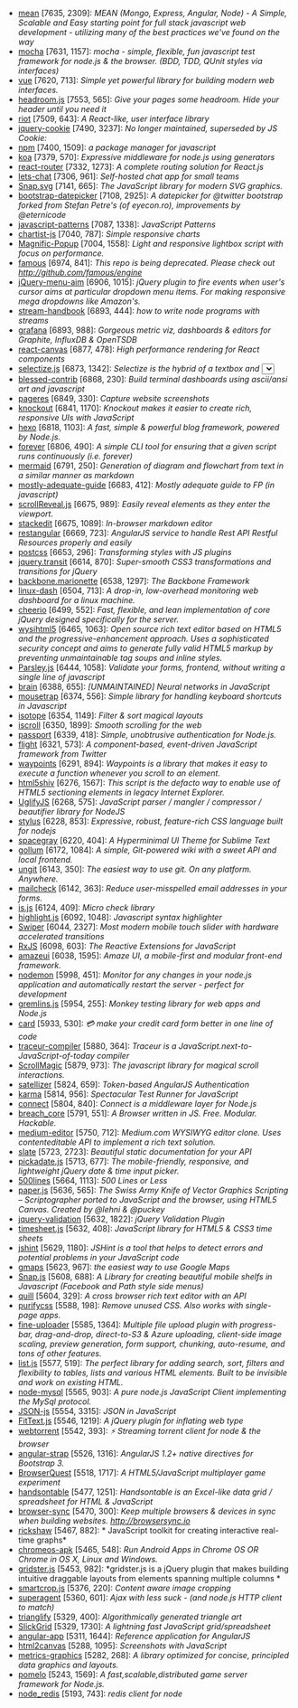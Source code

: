 * [mean](https://github.com/linnovate/mean) [7635, 2309]: *MEAN (Mongo, Express, Angular, Node) - A Simple, Scalable and Easy starting point for full stack javascript web development - utilizing many of the best practices we've found on the way*
* [mocha](https://github.com/mochajs/mocha) [7631, 1157]: *mocha - simple, flexible, fun javascript test framework for node.js & the browser. (BDD, TDD, QUnit styles via interfaces)*
* [vue](https://github.com/vuejs/vue) [7620, 713]: *Simple yet powerful library for building modern web interfaces.*
* [headroom.js](https://github.com/WickyNilliams/headroom.js) [7553, 565]: *Give your pages some headroom. Hide your header until you need it*
* [riot](https://github.com/riot/riot) [7509, 643]: *A React-like, user interface library*
* [jquery-cookie](https://github.com/carhartl/jquery-cookie) [7490, 3237]: *No longer maintained, superseded by JS Cookie:*
* [npm](https://github.com/npm/npm) [7400, 1509]: *a package manager for javascript*
* [koa](https://github.com/koajs/koa) [7379, 570]: *Expressive middleware for node.js using generators*
* [react-router](https://github.com/rackt/react-router) [7332, 1273]: *A complete routing solution for React.js*
* [lets-chat](https://github.com/sdelements/lets-chat) [7306, 961]: *Self-hosted chat app for small teams*
* [Snap.svg](https://github.com/adobe-webplatform/Snap.svg) [7141, 665]: *The JavaScript library for modern SVG graphics.*
* [bootstrap-datepicker](https://github.com/eternicode/bootstrap-datepicker) [7108, 2925]: *A datepicker for @twitter bootstrap forked from Stefan Petre's (of eyecon.ro), improvements by @eternicode*
* [javascript-patterns](https://github.com/shichuan/javascript-patterns) [7087, 1338]: *JavaScript Patterns*
* [chartist-js](https://github.com/gionkunz/chartist-js) [7040, 787]: *Simple responsive charts*
* [Magnific-Popup](https://github.com/dimsemenov/Magnific-Popup) [7004, 1558]: *Light and responsive lightbox script with focus on performance.*
* [famous](https://github.com/Famous/famous) [6974, 841]: *This repo is being deprecated. Please check out http://github.com/famous/engine*
* [jQuery-menu-aim](https://github.com/kamens/jQuery-menu-aim) [6906, 1015]: *jQuery plugin to fire events when user's cursor aims at particular dropdown menu items. For making responsive mega dropdowns like Amazon's.*
* [stream-handbook](https://github.com/substack/stream-handbook) [6893, 444]: *how to write node programs with streams*
* [grafana](https://github.com/grafana/grafana) [6893, 988]: *Gorgeous metric viz, dashboards & editors for Graphite, InfluxDB & OpenTSDB*
* [react-canvas](https://github.com/Flipboard/react-canvas) [6877, 478]: *High performance <canvas> rendering for React components*
* [selectize.js](https://github.com/brianreavis/selectize.js) [6873, 1342]: *Selectize is the hybrid of a textbox and <select> box. It's jQuery based and it has autocomplete and native-feeling keyboard navigation; useful for tagging, contact lists, etc.*
* [blessed-contrib](https://github.com/yaronn/blessed-contrib) [6868, 230]: *Build terminal dashboards using ascii/ansi art and javascript*
* [pageres](https://github.com/sindresorhus/pageres) [6849, 330]: *Capture website screenshots*
* [knockout](https://github.com/knockout/knockout) [6841, 1170]: *Knockout makes it easier to create rich, responsive UIs with JavaScript*
* [hexo](https://github.com/hexojs/hexo) [6818, 1103]: *A fast, simple & powerful blog framework, powered by Node.js.*
* [forever](https://github.com/foreverjs/forever) [6806, 490]: *A simple CLI tool for ensuring that a given script runs continuously (i.e. forever)*
* [mermaid](https://github.com/knsv/mermaid) [6791, 250]: *Generation of diagram and flowchart from text in a similar manner as markdown*
* [mostly-adequate-guide](https://github.com/MostlyAdequate/mostly-adequate-guide) [6683, 412]: *Mostly adequate guide to FP (in javascript)*
* [scrollReveal.js](https://github.com/jlmakes/scrollReveal.js) [6675, 989]: *Easily reveal elements as they enter the viewport.*
* [stackedit](https://github.com/benweet/stackedit) [6675, 1089]: *In-browser markdown editor*
* [restangular](https://github.com/mgonto/restangular) [6669, 723]: *AngularJS service to handle Rest API Restful Resources properly and easily*
* [postcss](https://github.com/postcss/postcss) [6653, 296]: *Transforming styles with JS plugins*
* [jquery.transit](https://github.com/rstacruz/jquery.transit) [6614, 870]: *Super-smooth CSS3 transformations and transitions for jQuery*
* [backbone.marionette](https://github.com/marionettejs/backbone.marionette) [6538, 1297]: *The Backbone Framework*
* [linux-dash](https://github.com/afaqurk/linux-dash) [6504, 713]: *A drop-in, low-overhead monitoring web dashboard for a linux machine.*
* [cheerio](https://github.com/cheeriojs/cheerio) [6499, 552]: *Fast, flexible, and lean implementation of core jQuery designed specifically for the server.*
* [wysihtml5](https://github.com/xing/wysihtml5) [6465, 1063]: *Open source rich text editor based on HTML5 and the progressive-enhancement approach. Uses a sophisticated security concept and aims to generate fully valid HTML5 markup by preventing unmaintainable tag soups and inline styles.*
* [Parsley.js](https://github.com/guillaumepotier/Parsley.js) [6444, 1058]: *Validate your forms, frontend, without writing a single line of javascript*
* [brain](https://github.com/harthur/brain) [6388, 655]: *[UNMAINTAINED] Neural networks in JavaScript*
* [mousetrap](https://github.com/ccampbell/mousetrap) [6374, 556]: *Simple library for handling keyboard shortcuts in Javascript*
* [isotope](https://github.com/metafizzy/isotope) [6354, 1149]: *Filter & sort magical layouts*
* [iscroll](https://github.com/cubiq/iscroll) [6350, 1899]: *Smooth scrolling for the web*
* [passport](https://github.com/jaredhanson/passport) [6339, 418]: *Simple, unobtrusive authentication for Node.js.*
* [flight](https://github.com/flightjs/flight) [6321, 573]: *A component-based, event-driven JavaScript framework from Twitter*
* [waypoints](https://github.com/imakewebthings/waypoints) [6291, 894]: *Waypoints is a library that makes it easy to execute a function whenever you scroll to an element.*
* [html5shiv](https://github.com/aFarkas/html5shiv) [6276, 1567]: *This script is the defacto way to enable use of HTML5 sectioning elements in legacy Internet Explorer.*
* [UglifyJS](https://github.com/mishoo/UglifyJS) [6268, 575]: *JavaScript parser / mangler / compressor / beautifier library for NodeJS*
* [stylus](https://github.com/stylus/stylus) [6228, 853]: *Expressive, robust, feature-rich CSS language built for nodejs*
* [spacegray](https://github.com/kkga/spacegray) [6220, 404]: *A Hyperminimal UI Theme for Sublime Text*
* [gollum](https://github.com/gollum/gollum) [6172, 1084]: *A simple, Git-powered wiki with a sweet API and local frontend.*
* [ungit](https://github.com/FredrikNoren/ungit) [6143, 350]: *The easiest way to use git. On any platform. Anywhere.*
* [mailcheck](https://github.com/mailcheck/mailcheck) [6142, 363]: *Reduce user-misspelled email addresses in your forms.*
* [is.js](https://github.com/arasatasaygin/is.js) [6124, 409]: *Micro check library*
* [highlight.js](https://github.com/isagalaev/highlight.js) [6092, 1048]: *Javascript syntax highlighter*
* [Swiper](https://github.com/nolimits4web/Swiper) [6044, 2327]: *Most modern mobile touch slider with hardware accelerated transitions*
* [RxJS](https://github.com/Reactive-Extensions/RxJS) [6098, 603]: *The Reactive Extensions for JavaScript*
* [amazeui](https://github.com/allmobilize/amazeui) [6038, 1595]: *Amaze UI, a mobile-first and modular front-end framework.*
* [nodemon](https://github.com/remy/nodemon) [5998, 451]: *Monitor for any changes in your node.js application and automatically restart the server - perfect for development*
* [gremlins.js](https://github.com/marmelab/gremlins.js) [5954, 255]: *Monkey testing library for web apps and Node.js*
* [card](https://github.com/jessepollak/card) [5933, 530]: *:credit_card: make your credit card form better in one line of code*
* [traceur-compiler](https://github.com/google/traceur-compiler) [5880, 364]: *Traceur is a JavaScript.next-to-JavaScript-of-today compiler*
* [ScrollMagic](https://github.com/janpaepke/ScrollMagic) [5879, 973]: *The javascript library for magical scroll interactions.*
* [satellizer](https://github.com/sahat/satellizer) [5824, 659]: *Token-based AngularJS Authentication*
* [karma](https://github.com/karma-runner/karma) [5814, 956]: *Spectacular Test Runner for JavaScript*
* [connect](https://github.com/senchalabs/connect) [5804, 840]: *Connect is a middleware layer for Node.js*
* [breach_core](https://github.com/breach/breach_core) [5791, 551]: *A Browser written in JS. Free. Modular. Hackable.*
* [medium-editor](https://github.com/yabwe/medium-editor) [5750, 712]: *Medium.com WYSIWYG editor clone. Uses contenteditable API to implement a rich text solution.*
* [slate](https://github.com/tripit/slate) [5723, 2723]: *Beautiful static documentation for your API*
* [pickadate.js](https://github.com/amsul/pickadate.js) [5713, 677]: *The mobile-friendly, responsive, and lightweight jQuery date & time input picker.*
* [500lines](https://github.com/aosabook/500lines) [5664, 1113]: *500 Lines or Less*
* [paper.js](https://github.com/paperjs/paper.js) [5636, 565]: *The Swiss Army Knife of Vector Graphics Scripting – Scriptographer ported to JavaScript and the browser, using HTML5 Canvas. Created by @lehni & @puckey*
* [jquery-validation](https://github.com/jzaefferer/jquery-validation) [5632, 1822]: *jQuery Validation Plugin*
* [timesheet.js](https://github.com/sbstjn/timesheet.js) [5632, 408]: *JavaScript library for HTML5 & CSS3 time sheets*
* [jshint](https://github.com/jshint/jshint) [5629, 1180]: *JSHint is a tool that helps to detect errors and potential problems in your JavaScript code*
* [gmaps](https://github.com/hpneo/gmaps) [5623, 967]: *the easiest way to use Google Maps*
* [Snap.js](https://github.com/jakiestfu/Snap.js) [5608, 688]: *A Library for creating beautiful mobile shelfs in Javascript (Facebook and Path style side menus)*
* [quill](https://github.com/quilljs/quill) [5604, 329]: *A cross browser rich text editor with an API*
* [purifycss](https://github.com/purifycss/purifycss) [5588, 198]: *Remove unused CSS. Also works with single-page apps.*
* [fine-uploader](https://github.com/FineUploader/fine-uploader) [5585, 1364]: *Multiple file upload plugin with progress-bar, drag-and-drop, direct-to-S3 & Azure uploading, client-side image scaling, preview generation, form support, chunking, auto-resume, and tons of other features.*
* [list.js](https://github.com/javve/list.js) [5577, 519]: *The perfect library for adding search, sort, filters and flexibility to tables, lists and various HTML elements. Built to be invisible and work on existing HTML.*
* [node-mysql](https://github.com/felixge/node-mysql) [5565, 903]: *A pure node.js JavaScript Client implementing the MySql protocol.*
* [JSON-js](https://github.com/douglascrockford/JSON-js) [5554, 3315]: *JSON in JavaScript*
* [FitText.js](https://github.com/davatron5000/FitText.js) [5546, 1219]: *A jQuery plugin for inflating web type*
* [webtorrent](https://github.com/feross/webtorrent) [5542, 393]: *:zap: Streaming torrent client for node & the browser*
* [angular-strap](https://github.com/mgcrea/angular-strap) [5526, 1316]: *AngularJS 1.2+ native directives for Bootstrap 3.*
* [BrowserQuest](https://github.com/mozilla/BrowserQuest) [5518, 1717]: *A HTML5/JavaScript multiplayer game experiment*
* [handsontable](https://github.com/handsontable/handsontable) [5477, 1251]: *Handsontable is an Excel-like data grid / spreadsheet for HTML & JavaScript*
* [browser-sync](https://github.com/BrowserSync/browser-sync) [5470, 300]: *Keep multiple browsers & devices in sync when building websites. http://browsersync.io*
* [rickshaw](https://github.com/shutterstock/rickshaw) [5467, 882]: * JavaScript toolkit for creating interactive real-time graphs*
* [chromeos-apk](https://github.com/vladikoff/chromeos-apk) [5465, 548]: *Run Android Apps in Chrome OS OR Chrome in OS X, Linux and Windows.*
* [gridster.js](https://github.com/ducksboard/gridster.js) [5453, 982]: *gridster.js is a jQuery plugin that makes building intuitive draggable layouts from elements spanning multiple columns *
* [smartcrop.js](https://github.com/jwagner/smartcrop.js) [5376, 220]: *Content aware image cropping*
* [superagent](https://github.com/visionmedia/superagent) [5360, 601]: *Ajax with less suck - (and node.js HTTP client to match)*
* [trianglify](https://github.com/qrohlf/trianglify) [5329, 400]: *Algorithmically generated triangle art*
* [SlickGrid](https://github.com/mleibman/SlickGrid) [5329, 1730]: *A lightning fast JavaScript grid/spreadsheet*
* [angular-app](https://github.com/angular-app/angular-app) [5311, 1644]: *Reference application for AngularJS*
* [html2canvas](https://github.com/niklasvh/html2canvas) [5288, 1095]: *Screenshots with JavaScript*
* [metrics-graphics](https://github.com/mozilla/metrics-graphics) [5282, 268]: *A library optimized for concise, principled data graphics and layouts.*
* [pomelo](https://github.com/NetEase/pomelo) [5243, 1569]: *A fast,scalable,distributed game server framework for Node.js.*
* [node_redis](https://github.com/NodeRedis/node_redis) [5193, 743]: *redis client for node*
